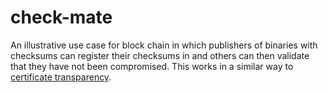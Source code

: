 # check-mate

An illustrative use case for block chain in which publishers of binaries with checksums can register their checksums in and others can then validate that they have not been compromised. This works in a similar way to [certificate transparency](https://www.certificate-transparency.org/).


